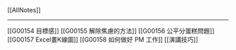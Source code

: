 [[AllNotes]]

---

[[G00154 目標感]]
[[G00155 解除焦慮的方法]]
[[G00156 公平分蛋糕問題]]
[[G00157 Excel畫K線圖]]
[[G00158 如何做好 PM 工作]]
[[演講技巧]]
